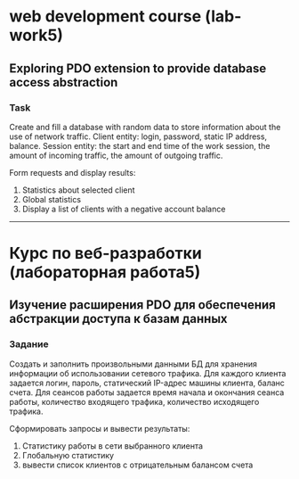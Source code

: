 # web development course (lab-work5)
## Exploring PDO extension to provide database access abstraction
### Task

Create and fill a database with random data to store
information about the use of network traffic.
Client entity: login, password, static IP address, balance.
Session entity: the start and end time of the work session, 
the amount of incoming traffic, the amount of outgoing traffic.

Form requests and display results:
1. Statistics about selected client
2. Global statistics
3. Display a list of clients with a negative account balance

---

# Курс по веб-разработки (лабораторная работа5)
## Изучение расширения PDO для обеспечения абстракции доступа к базам данных
### Задание

Создать и заполнить произвольными данными БД для хранения 
информации об использовании сетевого трафика.
Для каждого клиента задается логин, пароль, статический 
IP-адрес машины клиента, баланс счета.
Для сеансов работы задается время начала и окончания сеанса 
работы, количество входящего трафика, количество исходящего трафика.

Сформировать запросы и вывести результаты:
1. Статистику работы в сети выбранного клиента
2. Глобальную статистику
3. вывести список клиентов с отрицательным балансом счета
